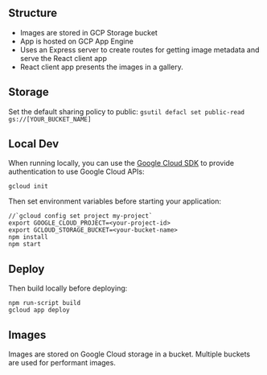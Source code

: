 ## Structure
* Images are stored in GCP Storage bucket
* App is hosted on GCP App Engine
* Uses an Express server to create routes for getting image metadata and serve the React client app
* React client app presents the images in a gallery.

## Storage
Set the default sharing policy to public:
`gsutil defacl set public-read gs://[YOUR_BUCKET_NAME]`
## Local Dev
When running locally, you can use the [Google Cloud SDK](https://cloud.google.com/sdk)
to provide authentication to use Google Cloud APIs:

    gcloud init

Then set environment variables before starting your application:

    //`gcloud config set project my-project`
    export GOOGLE_CLOUD_PROJECT=<your-project-id>
    export GCLOUD_STORAGE_BUCKET=<your-bucket-name>
    npm install
    npm start

## Deploy
Then build locally before deploying:

    npm run-script build
    gcloud app deploy

## Images
Images are stored on Google Cloud storage in a bucket. Multiple buckets are used for performant images.
